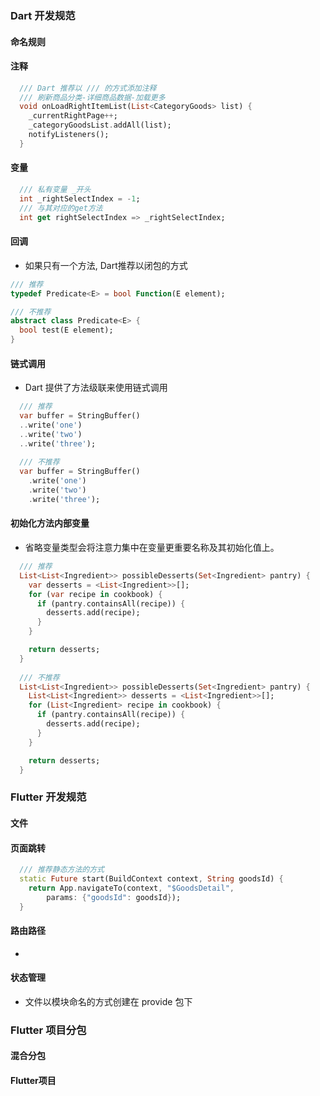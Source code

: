 ### Dart 开发规范

#### 命名规则

#### 注释
```Dart
  /// Dart 推荐以 /// 的方式添加注释
  /// 刷新商品分类-详细商品数据-加载更多
  void onLoadRightItemList(List<CategoryGoods> list) {
    _currentRightPage++;
    _categoryGoodsList.addAll(list);
    notifyListeners();
  }
```


#### 变量
```Dart
  /// 私有变量 _开头
  int _rightSelectIndex = -1;
  /// 与其对应的get方法
  int get rightSelectIndex => _rightSelectIndex;
```

#### 回调
+ 如果只有一个方法, Dart推荐以闭包的方式

```Dart
/// 推荐
typedef Predicate<E> = bool Function(E element);

/// 不推荐
abstract class Predicate<E> {
  bool test(E element);
}
```

#### 链式调用
+ Dart 提供了方法级联来使用链式调用

```Dart
  /// 推荐
  var buffer = StringBuffer()
  ..write('one')
  ..write('two')
  ..write('three');
  
  /// 不推荐
  var buffer = StringBuffer()
    .write('one')
    .write('two')
    .write('three');
```

#### 初始化方法内部变量
+ 省略变量类型会将注意力集中在变量更重要名称及其初始化值上。

```Dart
  /// 推荐
  List<List<Ingredient>> possibleDesserts(Set<Ingredient> pantry) {
    var desserts = <List<Ingredient>>[];
    for (var recipe in cookbook) {
      if (pantry.containsAll(recipe)) {
        desserts.add(recipe);
      }
    }

    return desserts;
  }
  
  /// 不推荐
  List<List<Ingredient>> possibleDesserts(Set<Ingredient> pantry) {
    List<List<Ingredient>> desserts = <List<Ingredient>>[];
    for (List<Ingredient> recipe in cookbook) {
      if (pantry.containsAll(recipe)) {
        desserts.add(recipe);
      }
    }

    return desserts;
  }
```

### Flutter 开发规范

#### 文件

#### 页面跳转
```Dart
  /// 推荐静态方法的方式
  static Future start(BuildContext context, String goodsId) {
    return App.navigateTo(context, "$GoodsDetail",
        params: {"goodsId": goodsId});
  }
```
#### 路由路径
+ 

#### 状态管理
+ 文件以模块命名的方式创建在 provide 包下


### Flutter 项目分包

#### 混合分包

#### Flutter项目
